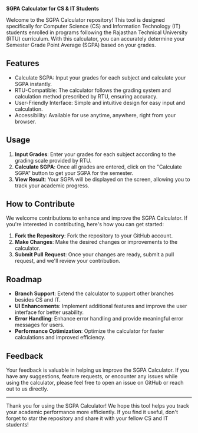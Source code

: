 **SGPA Calculator for CS & IT Students**

Welcome to the SGPA Calculator repository! This tool is designed specifically for Computer Science (CS) and Information Technology (IT) students enrolled in programs following the Rajasthan Technical University (RTU) curriculum. With this calculator, you can accurately determine your Semester Grade Point Average (SGPA) based on your grades.

## Features

- Calculate SGPA: Input your grades for each subject and calculate your SGPA instantly.
- RTU-Compatible: The calculator follows the grading system and calculation method prescribed by RTU, ensuring accuracy.
- User-Friendly Interface: Simple and intuitive design for easy input and calculation.
- Accessibility: Available for use anytime, anywhere, right from your browser.

## Usage

1. **Input Grades**: Enter your grades for each subject according to the grading scale provided by RTU.
2. **Calculate SGPA**: Once all grades are entered, click on the "Calculate SGPA" button to get your SGPA for the semester.
3. **View Result**: Your SGPA will be displayed on the screen, allowing you to track your academic progress.

## How to Contribute

We welcome contributions to enhance and improve the SGPA Calculator. If you're interested in contributing, here's how you can get started:

1. **Fork the Repository**: Fork the repository to your GitHub account.
2. **Make Changes**: Make the desired changes or improvements to the calculator.
3. **Submit Pull Request**: Once your changes are ready, submit a pull request, and we'll review your contribution.

## Roadmap

- **Branch Support**: Extend the calculator to support other branches besides CS and IT.
- **UI Enhancements**: Implement additional features and improve the user interface for better usability.
- **Error Handling**: Enhance error handling and provide meaningful error messages for users.
- **Performance Optimization**: Optimize the calculator for faster calculations and improved efficiency.

## Feedback

Your feedback is valuable in helping us improve the SGPA Calculator. If you have any suggestions, feature requests, or encounter any issues while using the calculator, please feel free to open an issue on GitHub or reach out to us directly.

---

Thank you for using the SGPA Calculator! We hope this tool helps you track your academic performance more efficiently. If you find it useful, don't forget to star the repository and share it with your fellow CS and IT students!
